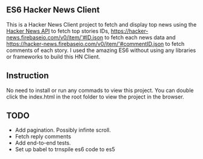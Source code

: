 ## ES6 Hacker News Client

This is a Hacker News Client project to fetch and display top news using the [Hacker News API](https://hacker-news.firebaseio.com/v0/topstories.json) to fetch top stories IDs, https://hacker-news.firebaseio.com/v0/item/'#ID.json to fetch each news data and https://hacker-news.firebaseio.com/v0/item/'#commentID.json to fetch comments of each story. I used the amazing ES6 without using any libraries or frameworks to build this HN Client.

## Instruction

No need to install or run any commads to view this project. You can double click the index.html in the root folder to view the project in the browser.  

## TODO

* Add pagination. Possibly infinte scroll. 
* Fetch reply comments
* Add end-to-end tests.
* Set up babel to trnspile es6 code to es5
